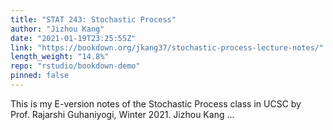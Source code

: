 ```yaml
---
title: "STAT 243: Stochastic Process"
author: "Jizhou Kang"
date: "2021-01-19T23:25:55Z"
link: "https://bookdown.org/jkang37/stochastic-process-lecture-notes/"
length_weight: "14.8%"
repo: "rstudio/bookdown-demo"
pinned: false
---
```


This is my E-version notes of the Stochastic Process class in UCSC by Prof. Rajarshi Guhaniyogi, Winter 2021. Jizhou Kang ...
